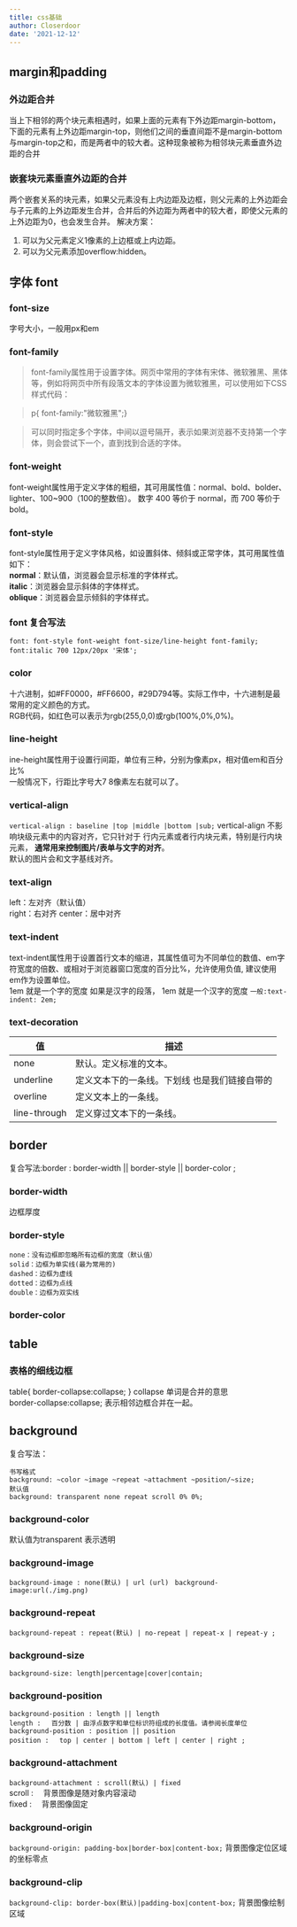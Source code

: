 ```yaml
---
title: css基础
author: Closerdoor
date: '2021-12-12'
---
```



## margin和padding
### **外边距合并**
当上下相邻的两个块元素相遇时，如果上面的元素有下外边距margin-bottom，下面的元素有上外边距margin-top，则他们之间的垂直间距不是margin-bottom与margin-top之和，而是两者中的较大者。这种现象被称为相邻块元素垂直外边距的合并
### 嵌套块元素垂直外边距的合并
两个嵌套关系的块元素，如果父元素没有上内边距及边框，则父元素的上外边距会与子元素的上外边距发生合并，合并后的外边距为两者中的较大者，即使父元素的上外边距为0，也会发生合并。
解决方案：  
1. 可以为父元素定义1像素的上边框或上内边距。
2. 可以为父元素添加overflow:hidden。
## 字体 font
### font-size
字号大小，一般用px和em
### font-family
> font-family属性用于设置字体。网页中常用的字体有宋体、微软雅黑、黑体等，例如将网页中所有段落文本的字体设置为微软雅黑，可以使用如下CSS样式代码：

> p{ font-family:"微软雅黑";}

> 可以同时指定多个字体，中间以逗号隔开，表示如果浏览器不支持第一个字体，则会尝试下一个，直到找到合适的字体。
### font-weight
font-weight属性用于定义字体的粗细，其可用属性值：normal、bold、bolder、lighter、100~900（100的整数倍）。
数字 400 等价于 normal，而 700 等价于 bold。
### font-style
font-style属性用于定义字体风格，如设置斜体、倾斜或正常字体，其可用属性值如下：  
**normal**：默认值，浏览器会显示标准的字体样式。  
**italic**：浏览器会显示斜体的字体样式。  
**oblique**：浏览器会显示倾斜的字体样式。  
### font 复合写法
```
font: font-style font-weight font-size/line-height font-family;
font:italic 700 12px/20px '宋体';
```
### color
十六进制，如#FF0000，#FF6600，#29D794等。实际工作中，十六进制是最常用的定义颜色的方式。  
RGB代码，如红色可以表示为rgb(255,0,0)或rgb(100%,0%,0%)。
### line-height
ine-height属性用于设置行间距，单位有三种，分别为像素px，相对值em和百分比%  
一般情况下，行距比字号大7 8像素左右就可以了。
### vertical-align
`vertical-align : baseline |top |middle |bottom |sub;`
vertical-align 不影响块级元素中的内容对齐，它只针对于 行内元素或者行内块元素，特别是行内块元素， **通常用来控制图片/表单与文字的对齐**。  
 默认的图片会和文字基线对齐。
### text-align
left：左对齐（默认值）  
right：右对齐
center：居中对齐
### text-indent
text-indent属性用于设置首行文本的缩进，其属性值可为不同单位的数值、em字符宽度的倍数、或相对于浏览器窗口宽度的百分比%，允许使用负值, 建议使用em作为设置单位。  
1em 就是一个字的宽度   如果是汉字的段落， 1em 就是一个汉字的宽度
`一般:text-indent: 2em;`
### text-decoration
| 值           | 描述                                          |
| ------------ | --------------------------------------------- |
| none         | 默认。定义标准的文本。                        |
| underline    | 定义文本下的一条线。下划线 也是我们链接自带的 |
| overline     | 定义文本上的一条线。                          |
| line-through | 定义穿过文本下的一条线。                      |


## border 
复合写法:border : border-width || border-style || border-color ;
### border-width
边框厚度
### border-style
```
none：没有边框即忽略所有边框的宽度（默认值）
solid：边框为单实线(最为常用的)
dashed：边框为虚线  
dotted：边框为点线
double：边框为双实线
```
### border-color

## table
### 表格的细线边框
table{ border-collapse:collapse; }  collapse 单词是合并的意思  
border-collapse:collapse; 表示相邻边框合并在一起。

## background 
复合写法：
```
书写格式
background: ~color ~image ~repeat ~attachment ~position/~size;
默认值
background: transparent none repeat scroll 0% 0%;
```
### background-color
默认值为transparent 表示透明
### background-image
`background-image : none(默认) | url (url) `
`background-image:url(./img.png)`
### background-repeat
```
background-repeat : repeat(默认) | no-repeat | repeat-x | repeat-y ;
```
### background-size
`background-size: length|percentage|cover|contain;`
### background-position
```
background-position : length || length
length : 　百分数 | 由浮点数字和单位标识符组成的长度值。请参阅长度单位 
background-position : position || position 
position : 　top | center | bottom | left | center | right ;
```
### background-attachment
`background-attachment : scroll(默认) | fixed `  
scroll : 　背景图像是随对象内容滚动  
fixed : 　背景图像固定 
### background-origin
`background-origin: padding-box|border-box|content-box;`
背景图像定位区域的坐标零点
### background-clip
`background-clip: border-box(默认)|padding-box|content-box;`
背景图像绘制区域